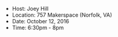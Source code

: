 * Host: Joey Hill
* Location: 757 Makerspace (Norfolk, VA)
* Date: October 12, 2016
* Time: 6:30pm - 8pm
